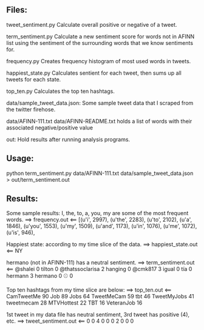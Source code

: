 Files:
----------

tweet_sentiment.py
Calculate overall positive or negative of a tweet.


term_sentiment.py
Calculate a new sentiment score for words not in AFINN list using the sentiment of the surrounding words that we know sentiments for.


frequency.py
Creates frequency histogram of most used words in tweets.


happiest_state.py
Calculates sentient for each tweet, then sums up all tweets for each state.


top_ten.py
Calculates the top ten hashtags.


data/sample_tweet_data.json:
Some sample tweet data that I scraped from the twitter firehose.


data/AFINN-111.txt
data/AFINN-README.txt
holds a list of words with their associated negative/positive value


out:
Hold results after running analysis programs.


Usage:
----------
python term_sentiment.py data/AFINN-111.txt data/sample_tweet_data.json > out/term_sentiment.out


Results:
----------
Some sample results: I, the, to, a, you, my are some of the most frequent words.
==> frequency.out <==
[(u'i', 2997),
 (u'the', 2283),
 (u'to', 2102),
 (u'a', 1846),
 (u'you', 1553),
 (u'my', 1509),
 (u'and', 1173),
 (u'in', 1076),
 (u'me', 1072),
 (u'is', 946),


Happiest state: according to my time slice of the data.
==> happiest_state.out <==
NY


hermano (not in AFINN-111) has a neutral sentiment.
==> term_sentiment.out <==
@shalei 0
tilton 0
@thatssoclarisa 2
hanging 0
@cmk817 3
igual 0
tía 0
hermann 3
hermano 0
⚾ 0


Top ten hashtags from my time slice are below:
==> top_ten.out <==
CamTweetMe 90
Job 89
Jobs 64
TweetMeCam 59
tbt 46
TweetMyJobs 41
tweetmecam 28
MTVHottest 22
TBT 16
VeteranJob 16


1st tweet in my data file has neutral sentiment, 3rd tweet has positive (4), etc.
==> tweet_sentiment.out <==
0
0
4
0
0
0
2
0
0
0
